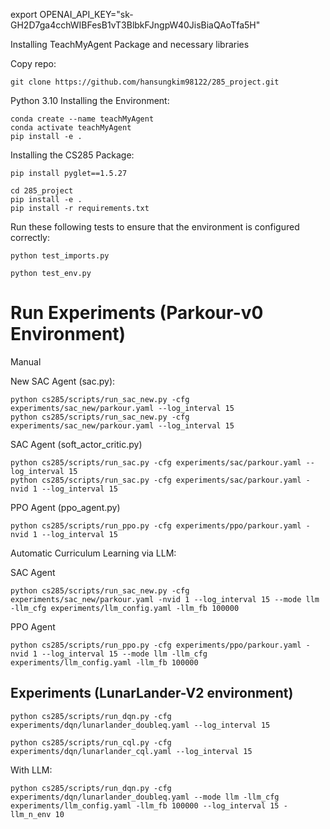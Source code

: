export OPENAI_API_KEY="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"


Installing TeachMyAgent Package and necessary libraries

Copy repo:
```
git clone https://github.com/hansungkim98122/285_project.git
```

Python 3.10
Installing the Environment:
```
conda create --name teachMyAgent
conda activate teachMyAgent
pip install -e .
```
Installing the CS285 Package:
```
pip install pyglet==1.5.27
```
```
cd 285_project
pip install -e .
pip install -r requirements.txt
```

Run these following tests to ensure that the environment is configured correctly:

```
python test_imports.py
```

```
python test_env.py
```

# Run Experiments (Parkour-v0 Environment)

Manual

New SAC Agent (sac.py):

```
python cs285/scripts/run_sac_new.py -cfg experiments/sac_new/parkour.yaml --log_interval 15
python cs285/scripts/run_sac_new.py -cfg experiments/sac_new/parkour.yaml --log_interval 15
```

SAC Agent (soft_actor_critic.py)
```
python cs285/scripts/run_sac.py -cfg experiments/sac/parkour.yaml --log_interval 15
python cs285/scripts/run_sac.py -cfg experiments/sac/parkour.yaml -nvid 1 --log_interval 15
```

PPO Agent (ppo_agent.py)
```
python cs285/scripts/run_ppo.py -cfg experiments/ppo/parkour.yaml -nvid 1 --log_interval 15
```

Automatic Curriculum Learning via LLM:

SAC Agent
```
python cs285/scripts/run_sac_new.py -cfg experiments/sac_new/parkour.yaml -nvid 1 --log_interval 15 --mode llm -llm_cfg experiments/llm_config.yaml -llm_fb 100000
```

PPO Agent
```
python cs285/scripts/run_ppo.py -cfg experiments/ppo/parkour.yaml -nvid 1 --log_interval 15 --mode llm -llm_cfg experiments/llm_config.yaml -llm_fb 100000
```


## Experiments (LunarLander-V2 environment)
```
python cs285/scripts/run_dqn.py -cfg experiments/dqn/lunarlander_doubleq.yaml --log_interval 15
```

```
python cs285/scripts/run_cql.py -cfg experiments/dqn/lunarlander_cql.yaml --log_interval 15
```

With LLM:
```
python cs285/scripts/run_dqn.py -cfg experiments/dqn/lunarlander_doubleq.yaml --mode llm -llm_cfg experiments/llm_config.yaml -llm_fb 100000 --log_interval 15 -llm_n_env 10
```